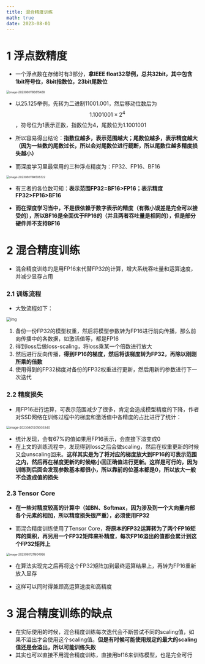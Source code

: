 ```yaml
---
title: 混合精度训练
math: true
date: 2023-08-01
---
```




# 1 浮点数精度

- 一个浮点数在存储时有3部分，**拿IEEE float32举例，总共32bit，其中包含1bit符号位，8bit指数位，23bit尾数位**

<img src="https://zlkqzimg-1310374208.cos.ap-chengdu.myqcloud.com/image-20230801193815438.png" alt="image-20230801193815438" style="zoom:50%;" />

- 以25.125举例，先转为二进制11001.001，然后移动位数后为$$1.1001001 \times 2^4$$，符号位为1表示正数，指数位为4，尾数位为1.1001001

- 所以容易得出结论：**指数位越多，表示范围越大；尾数位越多，表示精度越大（因为一些数的尾数过长，所以会对尾数位进行截断，所以尾数位越多精度损失越小）**

- 而深度学习里最常用的三种浮点精度为：FP32、FP16、BF16

<img src="https://zlkqzimg-1310374208.cos.ap-chengdu.myqcloud.com/image-20230801194506322.png" alt="image-20230801194506322" style="zoom:50%;" />

- 有三者的各位数可知：**表示范围FP32=BF16>FP16；表示精度FP32>FP16>BF16**

- **而在深度学习当中，不是很依赖于数字表示的精度（有微小误差是完全可以接受的），所以BF16是全面优于FP16的（并且两者吞吐量是相同的），但是部分硬件并不支持BF16**





# 2 混合精度训练

- 混合精度训练的是用FP16来代替FP32的计算，增大系统吞吐量和运算速度，并减少显存占用



### 2.1 训练流程

- 大致流程如下：

<img src="https://zlkqzimg-1310374208.cos.ap-chengdu.myqcloud.com/v2-3b81fa8af962c682b9c55ee48014af0e_1440w.webp" alt="img" style="zoom:67%;" />

1. 备份一份FP32的模型权重，然后将模型参数转为FP16进行前向传播，那么前向传播中的各数据，如激活值等，都是FP16
2. 得到loss后做loss-scaling，将loss乘某一个倍数进行放大
3. 然后进行反向传播，**得到FP16的梯度，然后将该梯度转为FP32，再除以刚刚所乘的倍数**
4. 使用得到的FP32梯度对备份的FP32权重进行更新，然后用新的参数进行下一次迭代



### 2.2 精度损失

- 用FP16进行运算，可表示范围减少了很多，肯定会造成模型精度的下降，作者对SSD网络在训练过程中的梯度和激活值中各精度的占比进行了统计：

<img src="https://zlkqzimg-1310374208.cos.ap-chengdu.myqcloud.com/image-20230801205003340.png" alt="image-20230801205003340" style="zoom:55%;" />

- 统计发现，会有67%的值如果用FP16表示，会直接下溢变成0
- 在上文的训练流程中，发现得到loss之后会做scaling，然后在权重更新的时候又会unscaling回来。**这样其实是为了将对应的梯度放大到FP16的可表示范围之内，然后再在梯度更新的时候缩小回正确值进行更新。这样是可行的，因为训练到后面会发现参数基本都很小，所以靠前的位基本都是0，所以放大一般不会造成值的损失**



### 2.3 Tensor Core

- **在一些对精度较高的计算中（如BN、Softmax，因为涉及到一个大向量内部各个元素的相加，所以精度损失很严重），必须使用FP32**

- 而混合精度训练使用了Tensor Core，**将原本的FP32运算转为了两个FP16矩阵的乘积，再另用一个FP32矩阵来补精度，每次FP16溢出的值都会累计到这个FP32矩阵上**

<img src="https://zlkqzimg-1310374208.cos.ap-chengdu.myqcloud.com/image-20230801211604956.png" alt="image-20230801211604956" style="zoom: 50%;" />

- 在算法实现完之后再将这个FP32矩阵加到最终运算结果上，再转为FP16重新放入显存

- 这样可以同时得兼顾高运算速度和高精度



# 3 混合精度训练的缺点

- 在实际使用的时候，混合精度训练每次迭代会不断尝试不同的scaling值，如果不溢出才会使用这个scaling值。**但是有时候可能使用规定的最大的scaling值还是会溢出，所以可能训练失败**
- 其实也可以直接不用混合精度训练，直接用bf16来训练模型，也是完全可行